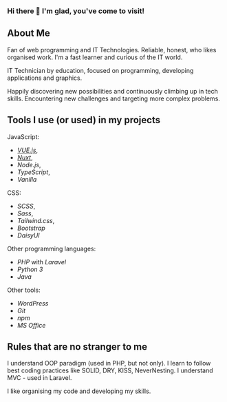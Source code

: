 ### Hi there 👋 I'm glad, you've come to visit!

## About Me

Fan of web programming and IT Technologies. Reliable, honest, who likes organised work. I'm a fast learner and curious of the IT world. 

IT Technician by education, focused on programming, developing applications and graphics.

Happily discovering new possibilities and continuously climbing up in tech skills. Encountering new challenges and targeting more complex problems.



## Tools I use (or used) in my projects

JavaScript:

- *[VUE.js](https://vue.js)*,
- *[Nuxt](https://nuxt.com)*,
- *Node.js*,
- *TypeScript*,
- *Vanilla*

CSS:

- *SCSS*,
- *Sass*,
- *Tailwind.css*,
- *Bootstrap*
- *DaisyUI*

Other programming languages:

- *PHP* with *Laravel*
- *Python 3*
- *Java*

Other tools:

- *WordPress*
- *Git*
- *npm*
- *MS Office*

## Rules that are no stranger to me

I understand OOP paradigm (used in PHP, but not only). I learn to follow best coding practices like SOLID, DRY, KISS, NeverNesting. I understand MVC - used in Laravel. 

I like organising my code and developing my skills. 


<!--
**TymoteuszNachtman/TymoteuszNachtman** is a ✨ _special_ ✨ repository because its `README.md` (this file) appears on your GitHub profile.

Here are some ideas to get you started:

- 🔭 I’m currently working on ...
- 🌱 I’m currently learning ...
- 👯 I’m looking to collaborate on ...
- 🤔 I’m looking for help with ...
- 💬 Ask me about ...
- 📫 How to reach me: ...
- 😄 Pronouns: ...
- ⚡ Fun fact: ...
-->
